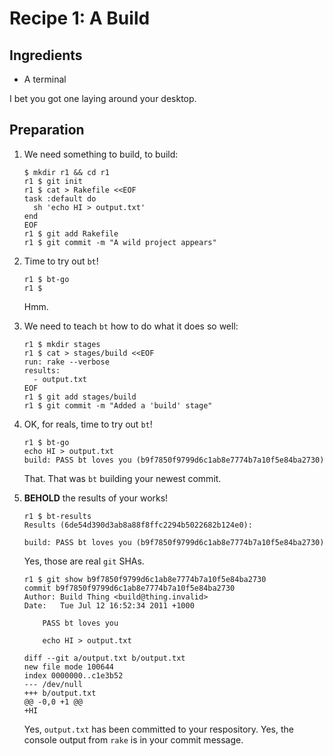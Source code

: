 # Recipe 1: A Build

## Ingredients

  * A terminal

I bet you got one laying around your desktop.

## Preparation

 1. We need something to build, to build:

        $ mkdir r1 && cd r1
        r1 $ git init
        r1 $ cat > Rakefile <<EOF
        task :default do
          sh 'echo HI > output.txt'
        end
        EOF
        r1 $ git add Rakefile
        r1 $ git commit -m "A wild project appears"

 1. Time to try out `bt`!

        r1 $ bt-go
        r1 $

    Hmm.

 1. We need to teach `bt` how to do what it does so well:

        r1 $ mkdir stages
        r1 $ cat > stages/build <<EOF
        run: rake --verbose
        results:
          - output.txt
        EOF
        r1 $ git add stages/build
        r1 $ git commit -m "Added a 'build' stage"

 1. OK, for reals, time to try out `bt`!

        r1 $ bt-go
        echo HI > output.txt
        build: PASS bt loves you (b9f7850f9799d6c1ab8e7774b7a10f5e84ba2730)

    That. That was `bt` building your newest commit.

 1. **BEHOLD** the results of your works!

        r1 $ bt-results
        Results (6de54d390d3ab8a88f8ffc2294b5022682b124e0):

        build: PASS bt loves you (b9f7850f9799d6c1ab8e7774b7a10f5e84ba2730)

    Yes, those are real `git` SHAs.

        r1 $ git show b9f7850f9799d6c1ab8e7774b7a10f5e84ba2730
        commit b9f7850f9799d6c1ab8e7774b7a10f5e84ba2730
        Author: Build Thing <build@thing.invalid>
        Date:   Tue Jul 12 16:52:34 2011 +1000

            PASS bt loves you

            echo HI > output.txt

        diff --git a/output.txt b/output.txt
        new file mode 100644
        index 0000000..c1e3b52
        --- /dev/null
        +++ b/output.txt
        @@ -0,0 +1 @@
        +HI

    Yes, `output.txt` has been committed to your respository.
    Yes, the console output from `rake` is in your commit message.

